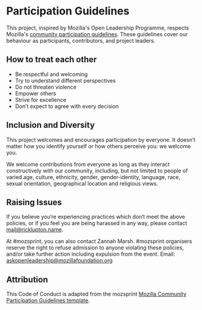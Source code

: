 # Participation Guidelines

This project, inspired by Mozilla's Open Leadership Programme, respects Mozilla's [community participation guidelines](https://www.mozilla.org/en-US/about/governance/policies/participation/). These guidelines cover our behaviour as participants, contributors, and project leaders.

## How to treat each other

* Be respectful and welcoming
* Try to understand different perspectives
* Do not threaten violence
* Empower others
* Strive for excellence
* Don’t expect to agree with every decision

## Inclusion and Diversity

This project welcomes and encourages participation by everyone. It doesn’t matter how you identify yourself or how others perceive you: we welcome you.

We welcome contributions from everyone as long as they interact constructively with our community, including, but not limited to people of varied age, culture, ethnicity, gender, gender-identity, language, race, sexual orientation, geographical location and religious views.

## Raising Issues

If you believe you‘re experiencing practices which don‘t meet the above policies, or if you feel you are being harassed in any way, please contact mail@ricklupton.name.

At #mozsprint, you can also contact Zannah Marsh. #mozsprint organisers reserve the right to refuse admission to anyone violating these policies, and/or take further action including expulsion from the event. Email: askopenleadership@mozillafoundation.org 

## Attribution

This Code of Conduct is adapted from the mozsprint [Mozilla Community Participation Guidelines template](https://github.com/acabunoc/mozsprint-repo-template/blob/master/CODE_OF_CONDUCT.md).
